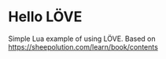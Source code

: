 # Hello LÖVE

Simple Lua example of using LÖVE. Based on https://sheepolution.com/learn/book/contents
